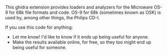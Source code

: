 This ghidra extension provides loaders and analyzers for the Microware OS-9 for 68k file formats and code.
OS-9 for 68k (sometimes known as OSK) is used by, among other things, the Philips CD-I.

If you use this code for anything:
  * Let me know! I'd like to know if it ends up being useful for anyone.
  * Make the results available online, for free, so they too might end up being useful for someone.
